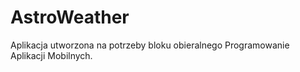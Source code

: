 # AstroWeather

Aplikacja utworzona na potrzeby bloku obieralnego Programowanie Aplikacji Mobilnych.
